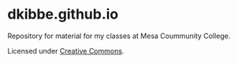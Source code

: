 # dkibbe.github.io
Repository for material for my classes at Mesa Coummunity College.

Licensed under [Creative Commons](http://creativecommons.org).
